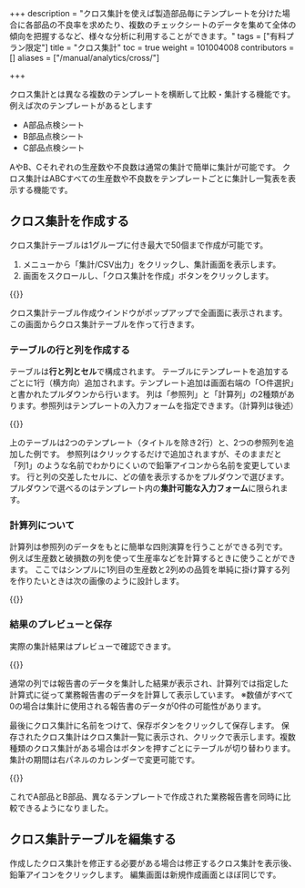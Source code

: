 +++
description = "クロス集計を使えば製造部品毎にテンプレートを分けた場合に各部品の不良率を求めたり、複数のチェックシートのデータを集めて全体の傾向を把握するなど、様々な分析に利用することができます。"
tags = ["有料プラン限定"]
title = "クロス集計"
toc = true
weight = 101004008
contributors = []
aliases = ["/manual/analytics/cross/"]

+++

クロス集計とは異なる複数のテンプレートを横断して比較・集計する機能です。
例えば次のテンプレートがあるとします

- A部品点検シート
- B部品点検シート
- C部品点検シート

AやB、Cそれぞれの生産数や不良数は通常の集計で簡単に集計が可能です。
クロス集計はABCすべての生産数や不良数をテンプレートごとに集計し一覧表を表示する機能です。

## クロス集計を作成する

クロス集計テーブルは1グループに付き最大で50個まで作成が可能です。

1. メニューから「集計/CSV出力」をクリックし、集計画面を表示します。
1. 画面をスクロールし、「クロス集計を作成」ボタンをクリックします。

{{<appscreen filename="table-make" title="クロス集計の新規作成"  >}}

クロス集計テーブル作成ウインドウがポップアップで全画面に表示されます。
この画面からクロス集計テーブルを作って行きます。

### テーブルの行と列を作成する

テーブルは**行と列とセル**で構成されます。
テーブルにテンプレートを追加するごとに1行（横方向）追加されます。テンプレート追加は画面右端の「○件選択」と書かれたプルダウンから行います。
列は「参照列」と「計算列」の2種類があります。参照列はテンプレートの入力フォームを指定できます。（計算列は後述）

{{<appscreen filename="table-edit" title="行と列とセルをそれぞれ設定する"  >}}

上のテーブルは2つのテンプレート（タイトルを除き2行）と、2つの参照列を追加した例です。
参照列はクリックするだけで追加されますが、そのままだと「列1」のような名前でわかりにくいので鉛筆アイコンから名前を変更しています。
行と列の交差したセルに、どの値を表示するかをプルダウンで選びます。プルダウンで選べるのはテンプレート内の**集計可能な入力フォーム**に限られます。

### 計算列について

計算列は参照列のデータをもとに簡単な四則演算を行うことができる列です。
例えば生産数と破損数の列を使って生産率などを計算するときに使うことができます。
ここではシンプルに1列目の生産数と2列めの品質を単純に掛け算する列を作りたいときは次の画像のように設計します。

{{<appscreen filename="calc-field" title="計算列の追加"  >}}


### 結果のプレビューと保存

実際の集計結果はプレビューで確認できます。

{{<appscreen filename="previews" title="プレビュー"  >}}

通常の列では報告書のデータを集計した結果が表示され、計算列では指定した計算式に従って業務報告書のデータを計算して表示しています。
※数値がすべて0の場合は集計に使用される報告書のデータが0件の可能性があります。

最後にクロス集計に名前をつけて、保存ボタンをクリックして保存します。
保存されたクロス集計はクロス集計一覧に表示され、クリックで表示します。複数種類のクロス集計がある場合はボタンを押すごとにテーブルが切り替わります。
集計の期間は右パネルのカレンダーで変更可能です。

{{<appscreen filename="view" title="作成したクロス集計を表示する"  >}}

これでA部品とB部品、異なるテンプレートで作成された業務報告書を同時に比較できるようになりました。

## クロス集計テーブルを編集する

作成したクロス集計を修正する必要がある場合は修正するクロス集計を表示後、鉛筆アイコンをクリックします。
編集画面は新規作成画面とほぼ同じです。
